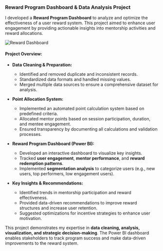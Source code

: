 ### **Reward Program Dashboard & Data Analysis Project**  

I developed a **Reward Program Dashboard** to analyze and optimize the effectiveness of a user reward system. This project aimed to enhance user engagement by providing actionable insights into mentorship activities and reward allocations.  

![Reward Dashboard](Rewards_Opti.PNG)


#### **Project Overview:**  
- **Data Cleaning & Preparation:**  
  - Identified and removed duplicate and inconsistent records.  
  - Standardized data formats and handled missing values.  
  - Merged multiple data sources to ensure a comprehensive dataset for analysis.  

- **Point Allocation System:**  
  - Implemented an automated point calculation system based on predefined criteria.  
  - Allocated mentor points based on session participation, duration, and mentee engagement.  
  - Ensured transparency by documenting all calculations and validation processes.  

- **Reward Program Dashboard (Power BI):**  
  - Developed an interactive dashboard to visualize key insights.  
  - Tracked **user engagement**, **mentor performance**, and **reward redemption patterns**.  
  - Implemented **segmentation analysis** to categorize users (e.g., new users, top performers, low engagement users).  

- **Key Insights & Recommendations:**  
  - Identified trends in mentorship participation and reward effectiveness.  
  - Provided data-driven recommendations to improve reward structures and increase user retention.  
  - Suggested optimizations for incentive strategies to enhance user motivation.  

This project demonstrates my expertise in **data cleaning, analysis, visualization, and strategic decision-making**. The Power BI dashboard enables stakeholders to track program success and make data-driven improvements to the reward system. 


